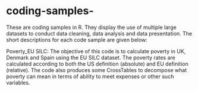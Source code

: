 # coding-samples-
These are coding samples in R. They display the use of multiple large datasets to conduct data cleaning, data analysis and data presentation. 
The short descriptions for each code sample are given below:



Poverty_EU SILC: The objective of this code is to calculate poverty in UK, Denmark and Spain using the EU SILC dataset. The poverty rates are calculated according to both the US definition (absolute) and EU definition (relative). The code also produces some CrossTables to decompose what poverty can mean in terms of ability to meet expenses or other such variables.


